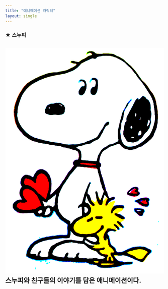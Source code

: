 ```yaml
--- 
title: "애니메이션 캐릭터" 
layout: single
--- 
```

### ★ 스누피
![snoopie](/assets/images/snoopie.png)
스누피와 친구들의 이야기를 담은 애니메이션이다.
---
